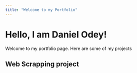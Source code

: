 ```yaml
---
title: "Welcome to my Portfolio"
---
```


# Hello, I am Daniel Odey!
Welcome to my portfolio page. Here are some of my projects

## Web Scrapping project
